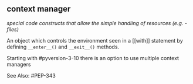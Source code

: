 ## **context manager**
*special code constructs that allow the simple handling of resources (e.g. - files)*

An object which controls the environment seen in a [[with]] statement by defining `__enter__()` and `__exit__()` methods.

Starting with #pyversion-3-10  there is an option to use multiple context managers

See Also: #PEP-343